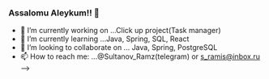 ### Assalomu Aleykum!! 👋




- 🔭 I’m currently working on ...Click up project(Task manager)
- 🌱 I’m currently learning ...Java, Spring, SQL, React
- 👯 I’m looking to collaborate on ... Java, Spring, PostgreSQL
- 📫 How to reach me: ...@Sultanov_Ramz(telegram) or s_ramis@inbox.ru
-->
